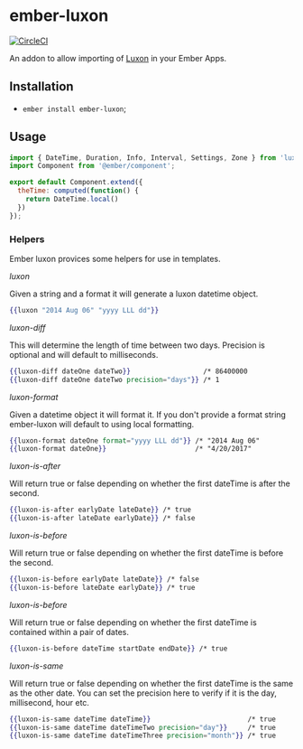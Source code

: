 # ember-luxon

[![CircleCI](https://circleci.com/gh/willrax/ember-luxon/tree/master.svg?style=svg)](https://circleci.com/gh/willrax/ember-luxon/tree/master)

An addon to allow importing of [Luxon](https://moment.github.io/luxon/) in your Ember Apps.

## Installation

* `ember install ember-luxon`;

## Usage

```js
import { DateTime, Duration, Info, Interval, Settings, Zone } from 'luxon';
import Component from '@ember/component';

export default Component.extend({
  theTime: computed(function() {
    return DateTime.local()
  })
});
```

### Helpers

Ember luxon provices some helpers for use in templates.

*luxon*

Given a string and a format it will generate a luxon datetime object.

```hbs
{{luxon "2014 Aug 06" "yyyy LLL dd"}}
```

*luxon-diff*

This will determine the length of time between two days.
Precision is optional and will default to milliseconds.

```hbs
{{luxon-diff dateOne dateTwo}}                  /* 86400000
{{luxon-diff dateOne dateTwo precision="days"}} /* 1
```

*luxon-format*

Given a datetime object it will format it. If you don't provide a format string
ember-luxon will default to using local formatting.

```hbs
{{luxon-format dateOne format="yyyy LLL dd"}} /* "2014 Aug 06"
{{luxon-format dateOne}}                      /* "4/20/2017"
```

*luxon-is-after*

Will return true or false depending on whether the first dateTime is after the second.

```hbs
{{luxon-is-after earlyDate lateDate}} /* true
{{luxon-is-after lateDate earlyDate}} /* false
```

*luxon-is-before*

Will return true or false depending on whether the first dateTime is before the second.

```hbs
{{luxon-is-before earlyDate lateDate}} /* false
{{luxon-is-before lateDate earlyDate}} /* true
```

*luxon-is-before*

Will return true or false depending on whether the first dateTime is contained within a pair of dates.

```hbs
{{luxon-is-before dateTime startDate endDate}} /* true
```

*luxon-is-same*

Will return true or false depending on whether the first dateTime is the same as the other date.
You can set the precision here to verify if it is the day, millisecond, hour etc.

```hbs
{{luxon-is-same dateTime dateTime}}                        /* true
{{luxon-is-same dateTime dateTimeTwo precision="day"}}     /* true
{{luxon-is-same dateTime dateTimeThree precision="month"}} /* true
```
